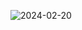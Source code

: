 ![2024-02-20](https://github.com/lagunathiago/pagina-de-login/assets/148163380/0200ca30-e28b-4061-9486-cc8ed60c5c8d)
